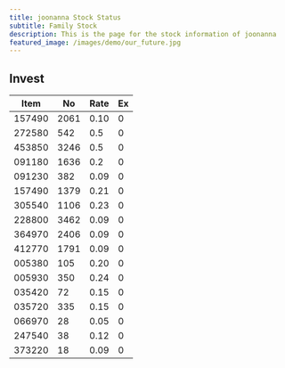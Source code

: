 ```yaml
---
title: joonanna Stock Status
subtitle: Family Stock 
description: This is the page for the stock information of joonanna
featured_image: /images/demo/our_future.jpg
---
```


## Invest

|  Item  | No | Rate | Ex   |
|--------|----|------|------|
| 157490 |2061| 0.10 |    0 | 
| 272580 | 542| 0.5  |    0 |
| 453850 |3246| 0.5  |    0 |
| 091180 |1636| 0.2  |    0 |
| 091230 | 382| 0.09 |    0 | 
| 157490 |1379| 0.21 |    0 | 
| 305540 |1106| 0.23 |    0 | 
| 228800 |3462| 0.09 |    0 |  
| 364970 |2406| 0.09 |    0 |  
| 412770 |1791| 0.09 |    0 | 
| 005380 | 105| 0.20 |    0 | 
| 005930 | 350| 0.24 |    0 | 
| 035420 | 72 | 0.15 |    0 | 
| 035720 | 335| 0.15 |    0 | 
| 066970 | 28 | 0.05 |    0 | 
| 247540 | 38 | 0.12 |    0 | 
| 373220 | 18 | 0.09 |    0 | 
